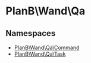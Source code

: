 
                                                                                                                                            
    
# PlanB\Wand\Qa

## Namespaces
- [PlanB\Wand\Qa\Command](../../PlanB/Wand/Qa/Command.md)
- [PlanB\Wand\Qa\Task](../../PlanB/Wand/Qa/Task.md)








                                                                                                                                                                                                                                                                                                                                                                                                            
    
                                                                                                                                                                                                                                                                             
                